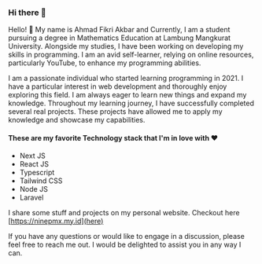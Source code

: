 ### Hi there 👋

Hello! 🙌 My name is Ahmad Fikri Akbar and Currently, I am a student pursuing a degree in Mathematics Education at Lambung Mangkurat University. Alongside my studies, I have been working on developing my skills in programming. I am an avid self-learner, relying on online resources, particularly YouTube, to enhance my programming abilities.

I am a passionate individual who started learning programming in 2021. I have a particular interest in web development and thoroughly enjoy exploring this field. I am always eager to learn new things and expand my knowledge. Throughout my learning journey, I have successfully completed several real projects. These projects have allowed me to apply my knowledge and showcase my capabilities.

#### These are my favorite Technology stack that I'm in love with ❤️
- Next JS
- React JS
- Typescript
- Tailwind CSS
- Node JS
- Laravel

I share some stuff and projects on my personal website. Checkout here [https://ninepmx.my.id](here)

If you have any questions or would like to engage in a discussion, please feel free to reach me out. I would be delighted to assist you in any way I can.
